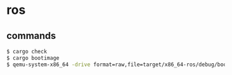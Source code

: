 # ros

## commands

```sh
$ cargo check
$ cargo bootimage
$ qemu-system-x86_64 -drive format=raw,file=target/x86_64-ros/debug/bootimage-ros.bin
```